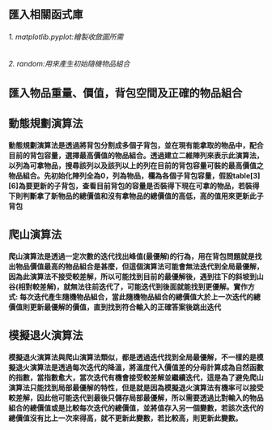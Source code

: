 ## 匯入相關函式庫 
###### 1. matplotlib.pyplot:繪製收斂圖所需
###### 2. random:用來產生初始隨機物品組合
## 匯入物品重量、價值，背包空間及正確的物品組合 
## 動態規劃演算法
#### 動態規劃演算法是透過將背包分割成多個子背包，並在現有能拿取的物品中，配合目前的背包容量，選擇最高價值的物品組合。透過建立二維陣列來表示此演算法，以列為可拿物品，搜尋該列以及該列以上的列在目前的背包容量可裝的最高價值之物品組合。先初始化陣列全為0，列為物品，欄為各個子背包容量，假設table[3][6]為要更新的子背包，查看目前背包的容量是否裝得下現在可拿的物品，若裝得下則判斷拿了新物品的總價值和沒有拿物品的總價值的高低，高的值用來更新此子背包
## 爬山演算法
#### 爬山演算法是透過一定次數的迭代找出峰值(最優解)的行為，用在背包問題就是找出物品價值最高的物品組合是甚麼，但這個演算法可能會無法迭代到全局最優解，因為此演算法不接受較差解，所以可能找到目前的最優解後，遇到往下的斜坡到山谷(相對較差解)，就無法往前迭代了，可能迭代到後面就能找到更優解。實作方式: 每次迭代產生隨機物品組合，當此隨機物品組合的總價值大於上一次迭代的總價值則更新最優解的價值，直到找到符合輸入的正確答案後跳出迭代
## 模擬退火演算法
#### 模擬退火演算法與爬山演算法類似，都是透過迭代找到全局最優解，不一樣的是模擬退火演算法是透過每次迭代的降溫，將溫度代入價值差的分母計算成為自然函數的指數，當指數愈大，當次迭代有機會接受較差解並繼續迭代，這是為了避免爬山演算法只能找到局部最優解的特性，但是就是因為模擬退火演算法有機率可以接受較差解，因此他可能迭代到最後只儲存局部最優解，所以需要透過比對輸入的物品組合的總價值或是比較每次迭代的總價值，並將值存入另一個變數，若該次迭代的總價值沒有比上一次來得高，就不更新此變數，若比較高，則更新此變數。

